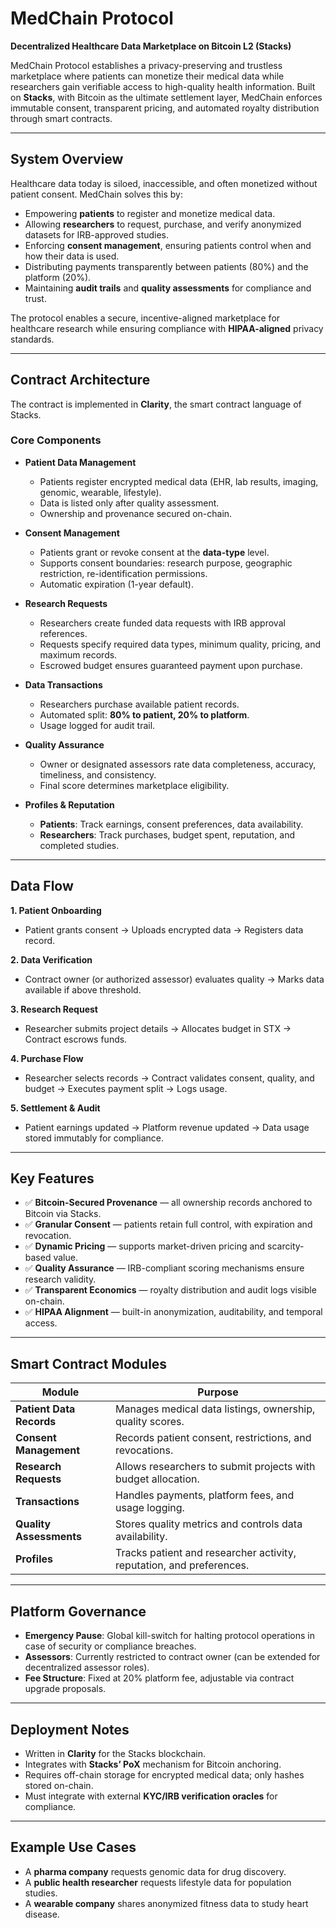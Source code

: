 # MedChain Protocol

**Decentralized Healthcare Data Marketplace on Bitcoin L2 (Stacks)**

MedChain Protocol establishes a privacy-preserving and trustless marketplace where patients can monetize their medical data while researchers gain verifiable access to high-quality health information. Built on **Stacks**, with Bitcoin as the ultimate settlement layer, MedChain enforces immutable consent, transparent pricing, and automated royalty distribution through smart contracts.

---

## System Overview

Healthcare data today is siloed, inaccessible, and often monetized without patient consent. MedChain solves this by:

* Empowering **patients** to register and monetize medical data.
* Allowing **researchers** to request, purchase, and verify anonymized datasets for IRB-approved studies.
* Enforcing **consent management**, ensuring patients control when and how their data is used.
* Distributing payments transparently between patients (80%) and the platform (20%).
* Maintaining **audit trails** and **quality assessments** for compliance and trust.

The protocol enables a secure, incentive-aligned marketplace for healthcare research while ensuring compliance with **HIPAA-aligned** privacy standards.

---

## Contract Architecture

The contract is implemented in **Clarity**, the smart contract language of Stacks.

### **Core Components**

* **Patient Data Management**

  * Patients register encrypted medical data (EHR, lab results, imaging, genomic, wearable, lifestyle).
  * Data is listed only after quality assessment.
  * Ownership and provenance secured on-chain.

* **Consent Management**

  * Patients grant or revoke consent at the **data-type** level.
  * Supports consent boundaries: research purpose, geographic restriction, re-identification permissions.
  * Automatic expiration (1-year default).

* **Research Requests**

  * Researchers create funded data requests with IRB approval references.
  * Requests specify required data types, minimum quality, pricing, and maximum records.
  * Escrowed budget ensures guaranteed payment upon purchase.

* **Data Transactions**

  * Researchers purchase available patient records.
  * Automated split: **80% to patient, 20% to platform**.
  * Usage logged for audit trail.

* **Quality Assurance**

  * Owner or designated assessors rate data completeness, accuracy, timeliness, and consistency.
  * Final score determines marketplace eligibility.

* **Profiles & Reputation**

  * **Patients**: Track earnings, consent preferences, data availability.
  * **Researchers**: Track purchases, budget spent, reputation, and completed studies.

---

## Data Flow

**1. Patient Onboarding**

* Patient grants consent → Uploads encrypted data → Registers data record.

**2. Data Verification**

* Contract owner (or authorized assessor) evaluates quality → Marks data available if above threshold.

**3. Research Request**

* Researcher submits project details → Allocates budget in STX → Contract escrows funds.

**4. Purchase Flow**

* Researcher selects records → Contract validates consent, quality, and budget → Executes payment split → Logs usage.

**5. Settlement & Audit**

* Patient earnings updated → Platform revenue updated → Data usage stored immutably for compliance.

---

## Key Features

* ✅ **Bitcoin-Secured Provenance** — all ownership records anchored to Bitcoin via Stacks.
* ✅ **Granular Consent** — patients retain full control, with expiration and revocation.
* ✅ **Dynamic Pricing** — supports market-driven pricing and scarcity-based value.
* ✅ **Quality Assurance** — IRB-compliant scoring mechanisms ensure research validity.
* ✅ **Transparent Economics** — royalty distribution and audit logs visible on-chain.
* ✅ **HIPAA Alignment** — built-in anonymization, auditability, and temporal access.

---

## Smart Contract Modules

| Module                   | Purpose                                                              |
| ------------------------ | -------------------------------------------------------------------- |
| **Patient Data Records** | Manages medical data listings, ownership, quality scores.            |
| **Consent Management**   | Records patient consent, restrictions, and revocations.              |
| **Research Requests**    | Allows researchers to submit projects with budget allocation.        |
| **Transactions**         | Handles payments, platform fees, and usage logging.                  |
| **Quality Assessments**  | Stores quality metrics and controls data availability.               |
| **Profiles**             | Tracks patient and researcher activity, reputation, and preferences. |

---

## Platform Governance

* **Emergency Pause**: Global kill-switch for halting protocol operations in case of security or compliance breaches.
* **Assessors**: Currently restricted to contract owner (can be extended for decentralized assessor roles).
* **Fee Structure**: Fixed at 20% platform fee, adjustable via contract upgrade proposals.

---

## Deployment Notes

* Written in **Clarity** for the Stacks blockchain.
* Integrates with **Stacks’ PoX** mechanism for Bitcoin anchoring.
* Requires off-chain storage for encrypted medical data; only hashes stored on-chain.
* Must integrate with external **KYC/IRB verification oracles** for compliance.

---

## Example Use Cases

* A **pharma company** requests genomic data for drug discovery.
* A **public health researcher** requests lifestyle data for population studies.
* A **wearable company** shares anonymized fitness data to study heart disease.
